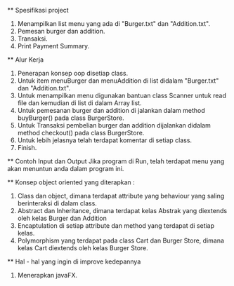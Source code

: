 ** Spesifikasi project
1. Menampilkan list menu yang ada di "Burger.txt" dan "Addition.txt".
2. Pemesan burger dan addition.
3. Transaksi.
4. Print Payment Summary.


** Alur Kerja
1. Penerapan konsep oop disetiap class.
2. Untuk item menuBurger dan menuAddition di list didalam "Burger.txt" dan "Addition.txt".
3. Untuk menampilkan menu digunakan bantuan class Scanner untuk read file dan kemudian di list di dalam Array list.
5. Untuk pemesanan burger dan addition di jalankan dalam method buyBurger() pada class BurgerStore.
6. Untuk Transaksi pembelian burger dan addition dijalankan didalam method checkout() pada class BurgerStore.
7. Untuk lebih jelasnya telah terdapat komentar di setiap class.
8. Finish.

** Contoh Input dan Output
   Jika program di Run, telah terdapat menu yang akan menuntun anda dalam program ini.

** Konsep object oriented yang diterapkan :
1. Class dan object, dimana terdapat attribute yang behaviour yang saling berinteraksi di dalam class.
2. Abstract dan Inheritance, dimana terdapat kelas Abstrak yang diextends oleh kelas Burger dan Addition
3. Encaptulation di setiap attribute dan method yang terdapat di setiap kelas.
4. Polymorphism yang terdapat pada class Cart dan Burger Store, dimana kelas Cart diextends oleh kelas Burger Store.

** Hal - hal yang ingin di improve kedepannya
1. Menerapkan javaFX.